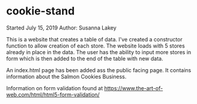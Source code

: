 # cookie-stand

Started July 15, 2019
Author: Susanna Lakey

This is a website that creates a table of data.  I've created a constructor function to allow creation of each store.  The website loads with 5 stores already in place in the data.  The user has the ability to input more stores in form which is then added to the end of the table with new data.

An index.html page has been added ass the public facing page.  It contains information about the Salmon Cookies Business.

Information on form validation found at https://www.the-art-of-web.com/html/html5-form-validation/